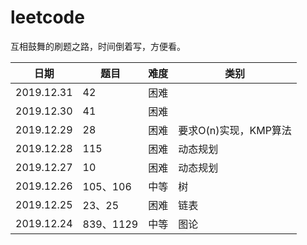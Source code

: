 # leetcode
互相鼓舞的刷题之路，时间倒着写，方便看。

| 日期| 题目|难度|类别|
|--|--|--|--|
|2019.12.31|42|困难||
|2019.12.30|41|困难||
|2019.12.29|28| 困难| 要求O(n)实现，KMP算法|
|2019.12.28|115| 困难| 动态规划|
|2019.12.27|10| 困难| 动态规划|
|2019.12.26| 105、106| 中等| 树|
|2019.12.25| 23、25| 困难| 链表|
|2019.12.24| 839、1129| 中等| 图论|
